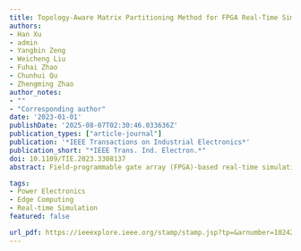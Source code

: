 ```yaml
---
title: Topology-Aware Matrix Partitioning Method for FPGA Real-Time Simulation of Power Electronics Systems
authors:
- Han Xu
- admin
- Yangbin Zeng
- Weicheng Liu
- Fuhai Zhao
- Chunhui Qu
- Zhengming Zhao
author_notes:
- ""
- "Corresponding author"
date: '2023-01-01'
publishDate: '2025-08-07T02:30:46.033636Z'
publication_types: ["article-journal"]
publication: '*IEEE Transactions on Industrial Electronics*'
publication_short: "*IEEE Trans. Ind. Electron.*"
doi: 10.1109/TIE.2023.3308137
abstract: Field-programmable gate array (FPGA)-based real-time simulation serves as a powerful tool for testing and validating power electronics system (PES). However, accurate real-time simulation in high-frequency applications demands extremely small time steps, which poses significant computational and memory challenges. Explicit methods can achieve small time steps due to low-computational burdens, but have stability issues. In this article, the authors propose a topology-aware matrix partitioning (TA-MP) method, which adopts the implicit numerical algorithm to ensure stability, and uses iterative methods to solve the implicit equations. In detail, the PES matrix is partitioned into blocks with clear topological meanings, and its constant diagonal blocks are used to construct a constant iterative matrix. Since the iterative matrix is constant, the TA-MP method bypasses the limitations of using iterative methods in real-time simulations by predetermining the number of iterations. The TA-MP method eliminates the need to store inverse matrices for different topologies, requiring only matrix-vector multiplications, which are efficient on FPGA. The TA-MP method's effectiveness is validated with n-port active bridge converters on an FPGA board with a 25 ns step size, ensuring simulation accuracy at the highest switching frequency of 200 kHz while consuming only 1/15 the memory resources of the conventional method.

tags:
- Power Electronics
- Edge Computing
- Real-time Simulation
featured: false

url_pdf: https://ieeexplore.ieee.org/stamp/stamp.jsp?tp=&arnumber=10242237
---
```

